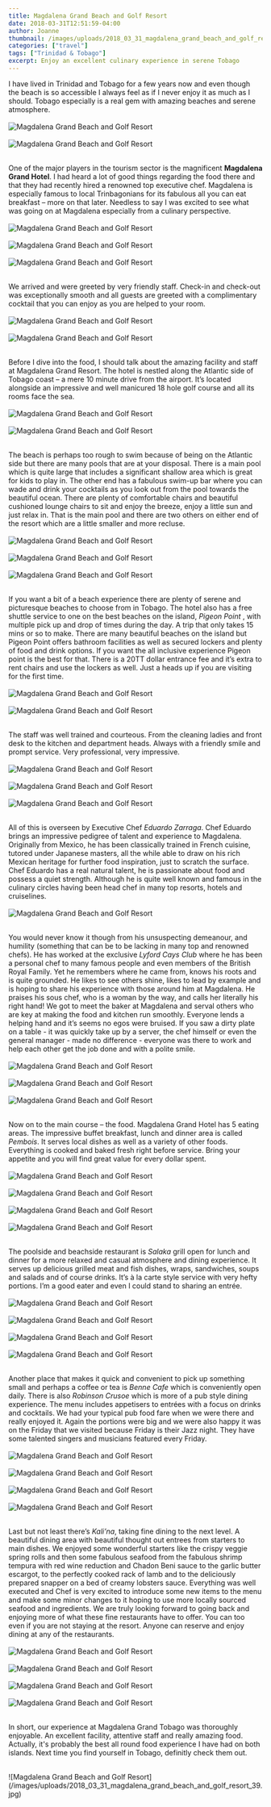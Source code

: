 ```yaml
---
title: Magdalena Grand Beach and Golf Resort
date: 2018-03-31T12:51:59-04:00
author: Joanne
thumbnail: /images/uploads/2018_03_31_magdalena_grand_beach_and_golf_resort_1.jpg
categories: ["travel"]
tags: ["Trinidad & Tobago"]
excerpt: Enjoy an excellent culinary experience in serene Tobago
---
```


I have lived in Trinidad and Tobago for a few years now and even though the beach is so accessible I always feel as if I never enjoy it as much as I should. Tobago especially is a real gem with amazing beaches and serene atmosphere. 
</br>
</br>
![Magdalena Grand Beach and Golf Resort](/images/uploads/2018_03_31_magdalena_grand_beach_and_golf_resort_2.jpg)
</br>
</br>
![Magdalena Grand Beach and Golf Resort](/images/uploads/2018_03_31_magdalena_grand_beach_and_golf_resort_3.jpg)
</br>
</br>

One of the major players in the tourism sector is the magnificent __Magdalena Grand Hotel__. I had heard a lot of good things regarding the food there and that they had recently hired a renowned top executive chef. Magdalena is especially famous to local Trinbagonians for its fabulous all you can eat breakfast – more on that later. Needless to say I was excited to see what was going on at Magdalena especially from a culinary perspective.
</br>
</br>
![Magdalena Grand Beach and Golf Resort](/images/uploads/2018_03_31_magdalena_grand_beach_and_golf_resort_4.jpg)
</br>
</br>
![Magdalena Grand Beach and Golf Resort](/images/uploads/2018_03_31_magdalena_grand_beach_and_golf_resort_5.jpg)
</br>
</br>
![Magdalena Grand Beach and Golf Resort](/images/uploads/2018_03_31_magdalena_grand_beach_and_golf_resort_6.jpg)
</br>
</br> 

We arrived and were greeted by very friendly staff.  Check-in and check-out was exceptionally smooth and all guests are greeted with a complimentary cocktail that you can enjoy as you are helped to your room. 
</br>
</br>
![Magdalena Grand Beach and Golf Resort](/images/uploads/2018_03_31_magdalena_grand_beach_and_golf_resort_7.jpg)
</br>
</br>
![Magdalena Grand Beach and Golf Resort](/images/uploads/2018_03_31_magdalena_grand_beach_and_golf_resort_8.jpg)
</br>
</br> 

Before I dive into the food, I should talk about the amazing facility and staff at Magdalena Grand Resort. The hotel is nestled along the Atlantic side of Tobago coast – a mere 10 minute drive from the airport. It’s located alongside an impressive and well manicured 18 hole golf course and all its rooms face the sea. 
</br>
</br>
![Magdalena Grand Beach and Golf Resort](/images/uploads/2018_03_31_magdalena_grand_beach_and_golf_resort_9.jpg)
</br>
</br>
![Magdalena Grand Beach and Golf Resort](/images/uploads/2018_03_31_magdalena_grand_beach_and_golf_resort_10.jpg)
</br>
</br> 

The beach is perhaps too rough to swim because of being on the Atlantic side but there are many pools that are at your disposal. There is a main pool which is quite large that includes a significant shallow area which is great for kids to play in. The other end has a fabulous swim-up bar where you can wade and drink your cocktails as you look out from the pool towards the beautiful ocean. There are plenty of comfortable chairs and beautiful cushioned lounge chairs to sit and enjoy the breeze, enjoy a little sun and just relax in.  That is the main pool and there are two others on either end of the resort which are a little smaller and more recluse. 
</br>
</br>
![Magdalena Grand Beach and Golf Resort](/images/uploads/2018_03_31_magdalena_grand_beach_and_golf_resort_11.jpg)
</br>
</br>
![Magdalena Grand Beach and Golf Resort](/images/uploads/2018_03_31_magdalena_grand_beach_and_golf_resort_12.jpg)
</br>
</br> 
![Magdalena Grand Beach and Golf Resort](/images/uploads/2018_03_31_magdalena_grand_beach_and_golf_resort_13.jpg)
</br>
</br> 

If you want a bit of a beach experience there are plenty of serene and picturesque beaches to choose from in Tobago. The hotel also has a free shuttle service to one on the best beaches on the island, _Pigeon Point_ , with multiple pick up and drop of times during the day. A trip that only takes 15 mins or so to make. There are many beautiful beaches on the island but Pigeon Point offers bathroom facilities as well as secured lockers and plenty of food and drink options. If you want the all inclusive experience Pigeon point is the best for that. There is a 20TT dollar entrance fee and it’s extra to rent chairs and use the lockers as well. Just a heads up if you are visiting for the first time. 
</br>
</br>
![Magdalena Grand Beach and Golf Resort](/images/uploads/2018_03_31_magdalena_grand_beach_and_golf_resort_14.jpg)
</br>
</br>
![Magdalena Grand Beach and Golf Resort](/images/uploads/2018_03_31_magdalena_grand_beach_and_golf_resort_15.jpg)
</br>
</br>

The staff was well trained and courteous. From the cleaning ladies and front desk to the kitchen and department heads. Always with a friendly smile and prompt service. Very professional, very impressive.
</br>
</br>
![Magdalena Grand Beach and Golf Resort](/images/uploads/2018_03_31_magdalena_grand_beach_and_golf_resort_16.jpg)
</br>
</br>
![Magdalena Grand Beach and Golf Resort](/images/uploads/2018_03_31_magdalena_grand_beach_and_golf_resort_17.jpg)
</br>
</br>
![Magdalena Grand Beach and Golf Resort](/images/uploads/2018_03_31_magdalena_grand_beach_and_golf_resort_18.jpg)
</br>
</br>

All of this is overseen by Executive Chef _Eduardo Zarraga_. Chef Eduardo brings an impressive pedigree of talent and experience to Magdalena. Originally from Mexico, he has been classically trained in French cuisine, tutored under Japanese masters, all the while able to draw on his rich Mexican heritage for further food inspiration, just to scratch the surface. Chef Eduardo has a real natural talent, he is passionate about food and possess a quiet strength. Although he is quite well known and famous in the culinary circles having been head chef in many top resorts, hotels and cruiselines.
</br>
</br>
![Magdalena Grand Beach and Golf Resort](/images/uploads/2018_03_31_magdalena_grand_beach_and_golf_resort_19.jpg)
</br>
</br>

 You would never know it though from his unsuspecting demeanour, and humility (something that can be to be lacking in many top and renowned chefs). He has worked at the exclusive _Lyford Cays Club_ where he has been a personal chef to many famous people and even members of the British Royal Family. Yet he remembers where he came from, knows his roots and is quite grounded. He likes to see others shine, likes to lead by example and is hoping to share his experience with those around him at Magdalena. He praises his sous chef, who is a woman by the way, and calls her literally his right hand! We got to meet the baker at Magdalena and serval others who are key at making the food and kitchen run smoothly. Everyone lends a helping hand and it’s seems no egos were bruised. If you saw a dirty plate on a table - it was quickly take up by a server, the chef himself or even the general manager - made no difference - everyone was there to work and help each other get the job done and with a polite smile. 
</br>
</br>
![Magdalena Grand Beach and Golf Resort](/images/uploads/2018_03_31_magdalena_grand_beach_and_golf_resort_20.jpg)
</br>
</br>
![Magdalena Grand Beach and Golf Resort](/images/uploads/2018_03_31_magdalena_grand_beach_and_golf_resort_21.jpg)
</br>
</br>
![Magdalena Grand Beach and Golf Resort](/images/uploads/2018_03_31_magdalena_grand_beach_and_golf_resort_22.jpg)
</br>
</br>

Now on to the main course – the food. Magdalena Grand Hotel has 5 eating areas. The impressive buffet breakfast, lunch and dinner area is called _Pembois_. It serves local dishes as well as a variety of other foods. Everything is cooked and baked fresh right before service.  Bring your appetite and you will find great value for every dollar spent. 
</br>
</br>
![Magdalena Grand Beach and Golf Resort](/images/uploads/2018_03_31_magdalena_grand_beach_and_golf_resort_23.jpg)
</br>
</br>
![Magdalena Grand Beach and Golf Resort](/images/uploads/2018_03_31_magdalena_grand_beach_and_golf_resort_24.jpg)
</br>
</br>
![Magdalena Grand Beach and Golf Resort](/images/uploads/2018_03_31_magdalena_grand_beach_and_golf_resort_25.jpg)
</br>
</br>
![Magdalena Grand Beach and Golf Resort](/images/uploads/2018_03_31_magdalena_grand_beach_and_golf_resort_26.jpg)
</br>
</br>

The poolside and beachside restaurant is _Salaka_ grill open for lunch and dinner for a more relaxed and casual atmosphere and dining experience. It serves up delicious grilled meat and fish dishes, wraps, sandwiches, soups and salads and of course drinks. It’s à la carte style service with very hefty portions. I’m a good eater and even I could stand to sharing an entrée. 
</br>
</br>
![Magdalena Grand Beach and Golf Resort](/images/uploads/2018_03_31_magdalena_grand_beach_and_golf_resort_27.jpg)
</br>
</br>
![Magdalena Grand Beach and Golf Resort](/images/uploads/2018_03_31_magdalena_grand_beach_and_golf_resort_28.jpg)
</br>
</br>
![Magdalena Grand Beach and Golf Resort](/images/uploads/2018_03_31_magdalena_grand_beach_and_golf_resort_29.jpg)
</br>
</br>
![Magdalena Grand Beach and Golf Resort](/images/uploads/2018_03_31_magdalena_grand_beach_and_golf_resort_30.jpg)
</br>
</br>

Another place that makes it quick and convenient to pick up something small and perhaps a coffee or tea is _Benne Cafe_ which is conveniently open daily. There is also _Robinson Crusoe_ which is more of a pub style dining experience. The menu includes appetisers to entrées with a focus on drinks and cocktails. We had your typical pub food fare when we were there and really enjoyed it. Again the portions were big and we were also happy it was on the Friday that we visited because Friday is their Jazz night. They have some talented singers and musicians featured every Friday. 
</br>
</br>
![Magdalena Grand Beach and Golf Resort](/images/uploads/2018_03_31_magdalena_grand_beach_and_golf_resort_31.jpg)
</br>
</br>
![Magdalena Grand Beach and Golf Resort](/images/uploads/2018_03_31_magdalena_grand_beach_and_golf_resort_32.jpg)
</br>
</br>
![Magdalena Grand Beach and Golf Resort](/images/uploads/2018_03_31_magdalena_grand_beach_and_golf_resort_33.jpg)
</br>
</br>
![Magdalena Grand Beach and Golf Resort](/images/uploads/2018_03_31_magdalena_grand_beach_and_golf_resort_34.jpg)
</br>
</br>

Last but not least there’s _Kali’na_, taking fine dining to the next level. A beautiful dining area with beautiful thought out entrees from starters to main dishes. We enjoyed some wonderful starters like the crispy veggie spring rolls and then some fabulous seafood from the fabulous shrimp tempura with red wine reduction and Chadon Beni sauce to the garlic butter escargot, to the perfectly cooked rack of lamb and to the deliciously prepared snapper on a  bed of creamy lobsters sauce. Everything was well executed and Chef is very excited to introduce some new items to the menu and make some minor changes to it hoping to use more locally sourced seafood and ingredients. We are truly looking forward to going back and enjoying more of what these fine restaurants have to offer. You can too even if you are not staying at the resort. Anyone can reserve and enjoy dining at any of the restaurants. 
</br>
</br>
![Magdalena Grand Beach and Golf Resort](/images/uploads/2018_03_31_magdalena_grand_beach_and_golf_resort_35.jpg)
</br>
</br>
![Magdalena Grand Beach and Golf Resort](/images/uploads/2018_03_31_magdalena_grand_beach_and_golf_resort_36.jpg)
</br>
</br>
![Magdalena Grand Beach and Golf Resort](/images/uploads/2018_03_31_magdalena_grand_beach_and_golf_resort_37.jpg)
</br>
</br>
![Magdalena Grand Beach and Golf Resort](/images/uploads/2018_03_31_magdalena_grand_beach_and_golf_resort_38.jpg)
</br>
</br>

In short, our experience at Magdalena Grand Tobago was thoroughly enjoyable. An excellent facility, attentive staff and really amazing food. Actually, it's probably the best all round food experience I have had on both islands. Next time you find yourself in Tobago, definitly check them out. 

</br>
![Magdalena Grand Beach and Golf Resort](/images/uploads/2018_03_31_magdalena_grand_beach_and_golf_resort_39.jpg)
